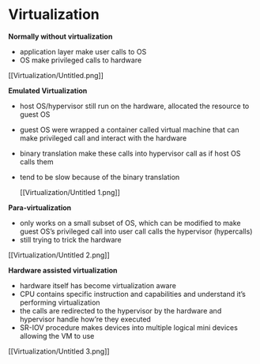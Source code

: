 # Virtualization

**Normally without virtualization**

- application layer make user calls to OS
- OS make privileged calls to hardware

[[Virtualization/Untitled.png]]

**Emulated Virtualization**

- host OS/hypervisor still run on the hardware, allocated the resource to guest OS
- guest OS were wrapped a container called virtual machine that can make privileged call and interact with the hardware
- binary translation make these calls into hypervisor call as if host OS calls them
- tend to be slow because of the binary translation

    [[Virtualization/Untitled 1.png]]


**Para-virtualization**

- only works on a small subset of OS, which can be modified to make guest OS’s privileged call into user call calls the hypervisor (hypercalls)
- still trying to trick the hardware

[[Virtualization/Untitled 2.png]]

**Hardware assisted virtualization**

- hardware itself has become virtualization aware
- CPU contains specific instruction and capabilities and understand it’s performing virtualization
- the calls are redirected to the hypervisor by the hardware and hypervisor handle how’re they executed
- SR-IOV procedure makes devices into multiple logical mini devices allowing the VM to use

[[Virtualization/Untitled 3.png]]
